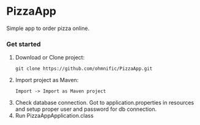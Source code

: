 # PizzaApp
Simple app to order pizza online.


### Get started

1. Download or Clone project:
    ```
    git clone https://github.com/ohmnific/PizzaApp.git
    ``` 
1. Import project as Maven:
     ```
     Import -> Import as Maven project
     ```
1. Check database connection. Got to application.properties in resources and setup proper user and password for db connection.
1. Run PizzaAppApplication.class


 
